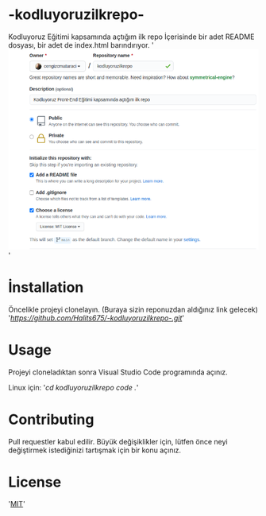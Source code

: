 # -kodluyoruzilkrepo-
Kodluyoruz Eğitimi kapsamında açtığım ilk repo İçerisinde bir adet README dosyası, bir adet de index.html barındırıyor.
'![İÇERİK GÖRSELİ](https://raw.githubusercontent.com/Kodluyoruz/taskforce/main/git/odev1/figures/github.png)'
# İnstallation
Öncelikle projeyi clonelayın. (Buraya sizin reponuzdan aldığınız link gelecek)
'*https://github.com/Halits675/-kodluyoruzilkrepo-.git*'
# Usage
Projeyi cloneladıktan sonra Visual Studio Code programında açınız.

Linux için:
'*cd kodluyoruzilkrepo
code .*'
# Contributing
Pull requestler kabul edilir. Büyük değişiklikler için, lütfen önce neyi değiştirmek istediğinizi tartışmak için bir konu açınız.
# License
'[MIT](https://choosealicense.com)'
